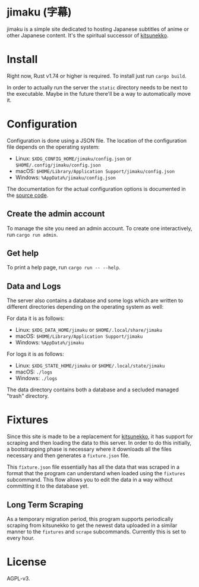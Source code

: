 # jimaku (字幕)

jimaku is a simple site dedicated to hosting Japanese subtitles of anime or other Japanese content. It's the spiritual successor of [kitsunekko](https://kitsunekko.net).


# Install

Right now, Rust v1.74 or higher is required. To install just run `cargo build`.

In order to actually run the server the `static` directory needs to be next to the executable. Maybe in the future there'll be a way to automatically move it.

# Configuration

Configuration is done using a JSON file. The location of the configuration file depends on the operating system:

- Linux: `$XDG_CONFIG_HOME/jimaku/config.json` or `$HOME/.config/jimaku/config.json`
- macOS: `$HOME/Library/Application Support/jimaku/config.json`
- Windows: `%AppData%/jimaku/config.json`

The documentation for the actual configuration options is documented in the [source code](src/config.rs).

## Create the admin account

To manage the site you need an admin account.
To create one interactively,
run `cargo run admin`.

## Get help

To print a help page, run `cargo run -- --help`.

## Data and Logs

The server also contains a database and some logs which are written to different directories depending on the operating system as well:

For data it is as follows:

- Linux: `$XDG_DATA_HOME/jimaku` or `$HOME/.local/share/jimaku`
- macOS: `$HOME/Library/Application Support/jimaku`
- Windows: `%AppData%/jimaku`

For logs it is as follows:

- Linux: `$XDG_STATE_HOME/jimaku` or `$HOME/.local/state/jimaku`
- macOS: `./logs`
- Windows: `./logs`

The data directory contains both a database and a secluded managed "trash" directory.

# Fixtures

Since this site is made to be a replacement for [kitsunekko](https://kitsunekko.net), it has support for scraping and then loading the data to this server. In order to do this initially, a bootstrapping phase is necessary where it downloads all the files necessary and then generates a `fixture.json` file.

This `fixture.json` file essentially has all the data that was scraped in a format that the program can understand when loaded using the `fixtures` subcommand. This flow allows you to edit the data in a way without committing it to the database yet.

## Long Term Scraping

As a temporary migration period, this program supports periodically scraping from kitsunekko to get the newest data uploaded in a similar manner to the `fixtures` and `scrape` subcommands. Currently this is set to every hour.

# License

AGPL-v3.
